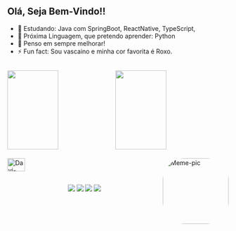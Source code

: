 
## Olá, Seja Bem-Vindo!!

- 🔭 Estudando: Java com SpringBoot, ReactNative, TypeScript, 
- 🤔 Próxima Linguagem, que pretendo aprender: Python
- 💬 Penso em sempre melhorar!
- ⚡ Fun fact: Sou vascaino e minha cor favorita é Roxo.

##

 <div>
  <img height="180em" width="48%" src="https://github-readme-stats.vercel.app/api?username=DaviS1Gomes&show_icons=true&theme=midnight-purple&hide_border=true&include_all_commits=true&count_private=true"/>
  <img height="180em" width="48%"  src="https://github-readme-stats.vercel.app/api/top-langs/?username=DaviS1Gomes&layout=compact&langs_count=6&theme=midnight-purple&hide_border=true"/>
</div>

<div style="display: inline_block"><br>
  <img align="center" alt="Davi-Cpp" height="30" width="40" src="https://cdn.jsdelivr.net/gh/devicons/devicon/icons/cplusplus/cplusplus-original.svg">
  <img align="right" alt="Meme-pic" height="150" style="border-radius:50px;" src='https://i.pinimg.com/474x/b4/63/56/b463561efe8cdc891cc3fbe86ad4921b.jpg'/>
</div>
    
##
    
 <div class="RedeSociais" style="text-align: center;">
        <a href="https://www.instagram.com/gomesdavi._/" target="_blank"><img src="https://img.shields.io/badge/Instagram-E4405F?style=for-the-badge&logo=instagram&logoColor=white"></a>
        <a href="https://twitter.com/gomesdavi16" target="_blank"><img src="https://img.shields.io/badge/Twitter-1DA1F2?style=for-the-badge&logo=twitter&logoColor=white"></a>
        <a href="https://www.linkedin.com/in/davi-gomes-24b1a2208/" target="_blank"><img src="https://img.shields.io/badge/LinkedIn-0077B5?style=for-the-badge&logo=linkedin&logoColor=white"></a>
        <a href="mailto:daviszgomes@gmail.com" target="_blank"><img src="https://img.shields.io/badge/Gmail-D14836?style=for-the-badge&logo=gmail&logoColor=white"></a>
  </div>
    
##



